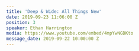 ```yaml
---
title: 'Deep & Wide: All Things New'
date: 2019-09-23 11:06:00 Z
position: 3
speaker: Ethan Harrington
media: https://www.youtube.com/embed/4mpYwNGDKto
message_date: 2019-09-22 10:00:00 Z
---
```


